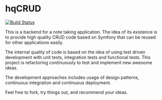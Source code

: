 # hqCRUD

[![Build Status](https://travis-ci.org/EresDev/EresNoteSymfony.svg?branch=master)](https://travis-ci.org/EresDev/EresNoteSymfony)

This is a backend for a note taking application. The idea of its existence is to provide high quality CRUD code based on Symfony that can be reused for other applications easily. 

The internal quality of code is based on the idea of using test driven development with unit tests, integration tests and functional tests. This project is refactoring continuously to test and implement new awesome ideas. 

The development approaches includes usage of design patterns, continuous integration and continuous deployment. 

Feel free to fork, try things out, and recommend your ideas.  


